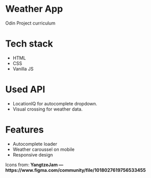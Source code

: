 <h1>Weather App</h1>
Odin Project curriculum

# Tech stack
<ul>
  <li>HTML</li>
  <li>CSS</li>
  <li>Vanilla JS</li>
</ul>

# Used API
<ul>
  <li>LocationIQ for autocomplete dropdown.</li>
  <li>Visual crossing for weather data.</li>
</ul>

# Features
<ul>
  <li>Autocomplete loader</li>
  <li>Weather caroussel on mobile</li>
  <li>Responsive design</li>
</ul>
Icons from: <b>YangtzeJam<b> — https://www.figma.com/community/file/1018027619756533455
